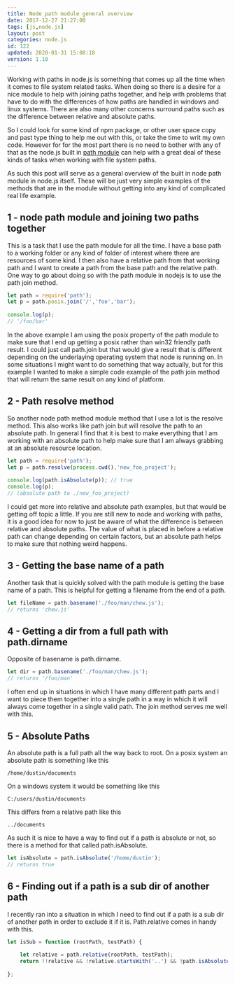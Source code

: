 ```yaml
---
title: Node path module general overview
date: 2017-12-27 21:27:00
tags: [js,node.js]
layout: post
categories: node.js
id: 122
updated: 2020-01-31 15:08:18
version: 1.10
---
```


Working with paths in node.js is something that comes up all the time when it comes to file system related tasks. When doing so there is a desire for a nice module to help with joining paths together, and help with problems that have to do with the differences of how paths are handled in windows and linux systems. There are also many other concerns surround paths such as the difference between relative and absolute paths. 

So I could look for some kind of npm package, or other user space copy and past type thing to help me out with this, or take the time to writ my own code. However for for the most part there is no need to bother with any of that as the node.js built in [path module](https://nodejs.org/api/path.html) can help with a great deal of these kinds of tasks when working with file system paths.

<!-- more -->

As such this post will serve as a general overview of the built in node path module in node.js itself. These will be just very simple examples of the methods that are in the module without getting into any kind of complicated real life example.

## 1 - node path module and joining two paths together

This is a task that I use the path module for all the time. I have a base path to a working folder or any kind of folder of interest where there are resources of some kind. I then also have a relative path from that working path and I want to create a path from the base path and the relative path. One way to go about doing so with the path module in nodejs is to use the path join method.

```js
let path = require('path');
let p = path.posix.join('/','foo','bar');
 
console.log(p);
// '/foo/bar'
```

In the above example I am using the posix property of the path module to make sure that I end up getting a posix rather than win32 friendly path result. I could just call path.join but that would give a result that is different depending on the underlaying operating system that node is running on. In some situations I might want to do something that way actually, but for this example I wanted to make a simple code example of the path join method that will return the same result on any kind of platform.

## 2 - Path resolve method

So another node path method module method that I use a lot is the resolve method. This also works like path join but will resolve the path to an absolute path. In general I find that it is best to make everything that I am working with an absolute path to help make sure that I am always grabbing at an absolute resource location.

```js
let path = require('path');
let p = path.resolve(process.cwd(),'new_foo_project');
 
console.log(path.isAbsolute(p)); // true
console.log(p);
// (absolute path to ./new_foo_project)
```

I could get more into relative and absolute path examples, but that would be getting off topic a little. If you are still new to node and working with paths, it is a good idea for now to just be aware of what the difference is between relative and absolute paths. The value of what is placed in before a relative path can change depending on certain factors, but an absolute path helps to make sure that nothing weird happens.

## 3 - Getting the base name of a path

Another task that is quickly solved with the path module is getting the base name of a path. This is helpful for getting a filename from the end of a path.

```js
let fileName = path.basename('./foo/man/chew.js');
// returns 'chew.js'
```

## 4 - Getting a dir from a full path with path.dirname

Opposite of basename is path.dirname.

```js
let dir = path.basename('./foo/man/chew.js');
// returns '/foo/man'
```

I often end up in situations in which I have many different path parts and I want to piece them together into a single path in a way in which it will always come together in a single valid path. The join method serves me well with this.

## 5 - Absolute Paths

An absolute path is a full path all the way back to root. On a posix system an absolute path is something like this

```
/home/dustin/documents
```

On a windows system it would be something like this

```
C:/users/dustin/documents
```

This differs from a relative path like this

```
../documents
```

As such it is nice to have a way to find out if a path is absolute or not, so there is a method for that called path.isAbsolute.

```js
let isAbsolute = path.isAbsolute('/home/dustin');
// returns true
```

## 6 - Finding out if a path is a sub dir of another path

I recently ran into a situation in which I need to find out if a path is a sub dir of another path in order to exclude it if it is. Path.relative comes in handy with this.

```js
let isSub = function (rootPath, testPath) {
 
    let relative = path.relative(rootPath, testPath);
    return !!relative && !relative.startsWith('..') && !path.isAbsolute(relative);
 
};
```

